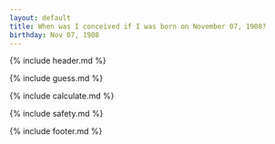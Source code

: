 ```yaml
---
layout: default
title: When was I conceived if I was born on November 07, 1908?
birthday: Nov 07, 1908
---
```


{% include header.md %}

{% include guess.md %}

{% include calculate.md %}

{% include safety.md %}

{% include footer.md %}



